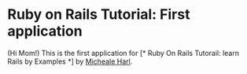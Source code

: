 # Ruby on Rails Tutorial: First application

(Hi Mom!) This is the first application for
[* Ruby On Rails Tutorail: learn Rails by Examples *]
by [Micheale Harl](http://michaelhartl.com/).
